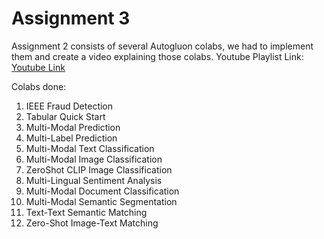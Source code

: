 # Assignment 3

Assignment 2 consists of several Autogluon colabs, we had to implement them and create a video explaining those colabs.
Youtube Playlist Link: [Youtube Link](https://youtube.com/playlist?list=PLn7jvL_mwTuDsI7kAWx0alFqJMglEXVCv&feature=shared)

Colabs done:

1. IEEE Fraud Detection
2. Tabular Quick Start
3. Multi-Modal Prediction
4. Multi-Label Prediction
5. Multi-Modal Text Classification
6. Multi-Modal Image Classification
7. ZeroShot CLIP Image Classification
8. Multi-Lingual Sentiment Analysis
9. Multi-Modal Document Classification
10. Multi-Modal Semantic Segmentation
11. Text-Text Semantic Matching
12. Zero-Shot Image-Text Matching

